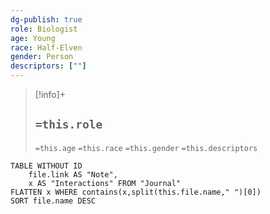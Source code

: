 ```yaml
---
dg-publish: true
role: Biologist
age: Young
race: Half-Elven
gender: Person
descriptors: [""]
---
```


> [!info]+
> ## `=this.role`
> `=this.age` `=this.race` `=this.gender`
> `=this.descriptors` 

```dataview
TABLE WITHOUT ID
	file.link AS "Note", 
	x AS "Interactions" FROM "Journal"
FLATTEN x WHERE contains(x,split(this.file.name," ")[0])
SORT file.name DESC
```
